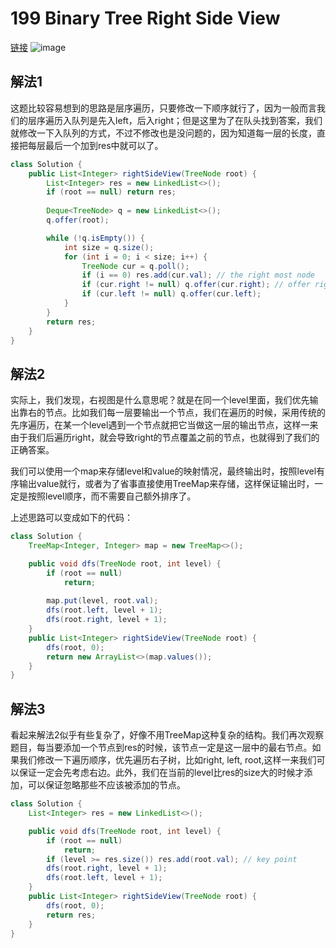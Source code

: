 # 199 Binary Tree Right Side View
[链接](https://leetcode.com/problems/binary-tree-right-side-view/)
![image](https://user-images.githubusercontent.com/85326814/137026122-417bdd1e-b901-4be4-b786-7de41bc3d388.png)

## 解法1

这题比较容易想到的思路是层序遍历，只要修改一下顺序就行了，因为一般而言我们的层序遍历入队列是先入left，后入right；但是这里为了在队头找到答案，我们就修改一下入队列的方式，不过不修改也是没问题的，因为知道每一层的长度，直接把每层最后一个加到res中就可以了。

```java
class Solution {
    public List<Integer> rightSideView(TreeNode root) {
        List<Integer> res = new LinkedList<>();
        if (root == null) return res;
        
        Deque<TreeNode> q = new LinkedList<>();
        q.offer(root);

        while (!q.isEmpty()) {
            int size = q.size();
            for (int i = 0; i < size; i++) {
                TreeNode cur = q.poll();
                if (i == 0) res.add(cur.val); // the right most node
                if (cur.right != null) q.offer(cur.right); // offer right first
                if (cur.left != null) q.offer(cur.left);
            }
        }
        return res;
    }
}
```

## 解法2

实际上，我们发现，右视图是什么意思呢？就是在同一个level里面，我们优先输出靠右的节点。比如我们每一层要输出一个节点，我们在遍历的时候，采用传统的先序遍历，在某一个level遇到一个节点就把它当做这一层的输出节点，这样一来由于我们后遍历right，就会导致right的节点覆盖之前的节点，也就得到了我们的正确答案。

我们可以使用一个map来存储level和value的映射情况，最终输出时，按照level有序输出value就行，或者为了省事直接使用TreeMap来存储，这样保证输出时，一定是按照level顺序，而不需要自己额外排序了。

上述思路可以变成如下的代码：

```java
class Solution {
    TreeMap<Integer, Integer> map = new TreeMap<>();

    public void dfs(TreeNode root, int level) {
        if (root == null)
            return;
        
        map.put(level, root.val);
        dfs(root.left, level + 1);
        dfs(root.right, level + 1);
    }
    public List<Integer> rightSideView(TreeNode root) {
        dfs(root, 0);
        return new ArrayList<>(map.values());
    }
}
```

## 解法3

看起来解法2似乎有些复杂了，好像不用TreeMap这种复杂的结构。我们再次观察题目，每当要添加一个节点到res的时候，该节点一定是这一层中的最右节点。如果我们修改一下遍历顺序，优先遍历右子树，比如right, left, root,这样一来我们可以保证一定会先考虑右边。此外，我们在当前的level比res的size大的时候才添加，可以保证忽略那些不应该被添加的节点。

```java
class Solution {
    List<Integer> res = new LinkedList<>();

    public void dfs(TreeNode root, int level) {
        if (root == null)
            return;
        if (level >= res.size()) res.add(root.val); // key point
        dfs(root.right, level + 1);
        dfs(root.left, level + 1);
    }
    public List<Integer> rightSideView(TreeNode root) {
        dfs(root, 0);
        return res;
    }
}
```


